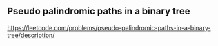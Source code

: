 ## Pseudo palindromic paths in a binary tree
https://leetcode.com/problems/pseudo-palindromic-paths-in-a-binary-tree/description/
